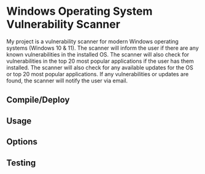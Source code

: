 # Windows Operating System Vulnerability Scanner

My project is a vulnerability scanner for modern Windows operating systems (Windows 10 & 11). The scanner will inform the user if there are any known vulnerabilities in the installed OS. The scanner will also check for vulnerabilities in the top 20 most popular applications if the user has them installed. The scanner will also check for any available updates for the OS or top 20 most popular applications. If any vulnerabilities or updates are found, the scanner will notify the user via email. 

## Compile/Deploy

## Usage

## Options

## Testing

